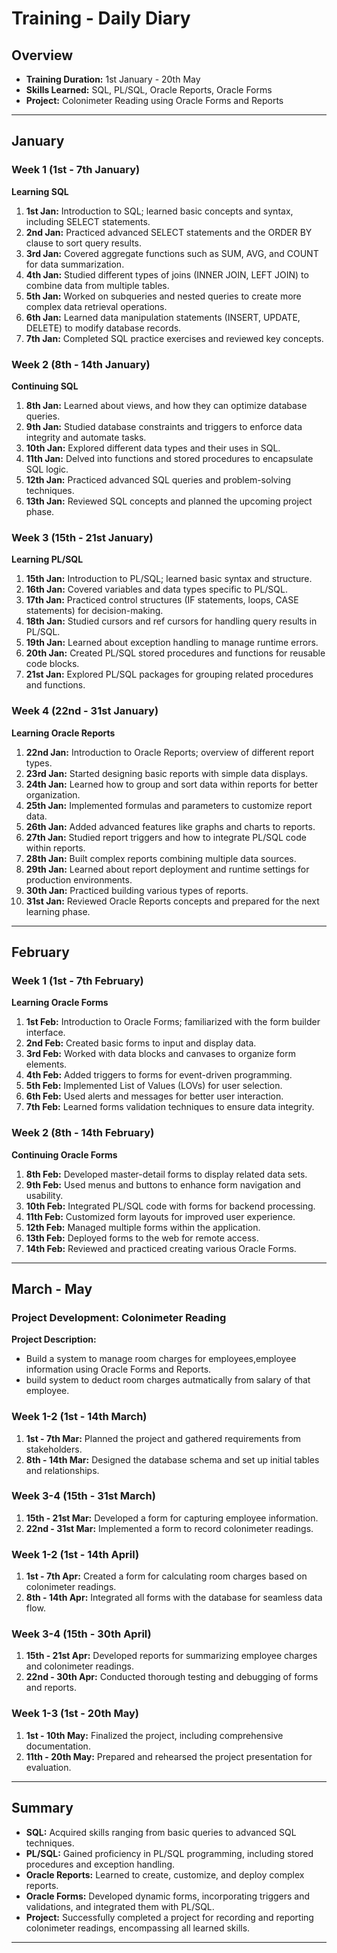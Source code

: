 #  Training - Daily Diary

## Overview
- **Training Duration:** 1st January - 20th May
- **Skills Learned:** SQL, PL/SQL, Oracle Reports, Oracle Forms
- **Project:** Colonimeter Reading using Oracle Forms and Reports

---

## January

### Week 1 (1st - 7th January)
**Learning SQL**

1. **1st Jan:** Introduction to SQL; learned basic concepts and syntax, including SELECT statements.
2. **2nd Jan:** Practiced advanced SELECT statements and the ORDER BY clause to sort query results.
3. **3rd Jan:** Covered aggregate functions such as SUM, AVG, and COUNT for data summarization.
4. **4th Jan:** Studied different types of joins (INNER JOIN, LEFT JOIN) to combine data from multiple tables.
5. **5th Jan:** Worked on subqueries and nested queries to create more complex data retrieval operations.
6. **6th Jan:** Learned data manipulation statements (INSERT, UPDATE, DELETE) to modify database records.
7. **7th Jan:** Completed SQL practice exercises and reviewed key concepts.

### Week 2 (8th - 14th January)
**Continuing SQL**

1. **8th Jan:** Learned about views, and how they can optimize database queries.
2. **9th Jan:** Studied database constraints and triggers to enforce data integrity and automate tasks.
3. **10th Jan:** Explored different data types and their uses in SQL.
4. **11th Jan:** Delved into functions and stored procedures to encapsulate SQL logic.
5. **12th Jan:** Practiced advanced SQL queries and problem-solving techniques.
6. **13th Jan:** Reviewed SQL concepts and planned the upcoming project phase.

### Week 3 (15th - 21st January)
**Learning PL/SQL**

1. **15th Jan:** Introduction to PL/SQL; learned basic syntax and structure.
2. **16th Jan:** Covered variables and data types specific to PL/SQL.
3. **17th Jan:** Practiced control structures (IF statements, loops, CASE statements) for decision-making.
4. **18th Jan:** Studied cursors and ref cursors for handling query results in PL/SQL.
5. **19th Jan:** Learned about exception handling to manage runtime errors.
6. **20th Jan:** Created PL/SQL stored procedures and functions for reusable code blocks.
7. **21st Jan:** Explored PL/SQL packages for grouping related procedures and functions.

### Week 4 (22nd - 31st January)
**Learning Oracle Reports**

1. **22nd Jan:** Introduction to Oracle Reports; overview of different report types.
2. **23rd Jan:** Started designing basic reports with simple data displays.
3. **24th Jan:** Learned how to group and sort data within reports for better organization.
4. **25th Jan:** Implemented formulas and parameters to customize report data.
5. **26th Jan:** Added advanced features like graphs and charts to reports.
6. **27th Jan:** Studied report triggers and how to integrate PL/SQL code within reports.
7. **28th Jan:** Built complex reports combining multiple data sources.
8. **29th Jan:** Learned about report deployment and runtime settings for production environments.
9. **30th Jan:** Practiced building various types of reports.
10. **31st Jan:** Reviewed Oracle Reports concepts and prepared for the next learning phase.

---

## February

### Week 1 (1st - 7th February)
**Learning Oracle Forms**

1. **1st Feb:** Introduction to Oracle Forms; familiarized with the form builder interface.
2. **2nd Feb:** Created basic forms to input and display data.
3. **3rd Feb:** Worked with data blocks and canvases to organize form elements.
4. **4th Feb:** Added triggers to forms for event-driven programming.
5. **5th Feb:** Implemented List of Values (LOVs) for user selection.
6. **6th Feb:** Used alerts and messages for better user interaction.
7. **7th Feb:** Learned forms validation techniques to ensure data integrity.

### Week 2 (8th - 14th February)
**Continuing Oracle Forms**

1. **8th Feb:** Developed master-detail forms to display related data sets.
2. **9th Feb:** Used menus and buttons to enhance form navigation and usability.
3. **10th Feb:** Integrated PL/SQL code with forms for backend processing.
4. **11th Feb:** Customized form layouts for improved user experience.
5. **12th Feb:** Managed multiple forms within the application.
6. **13th Feb:** Deployed forms to the web for remote access.
7. **14th Feb:** Reviewed and practiced creating various Oracle Forms.

---

## March - May

### Project Development: Colonimeter Reading

**Project Description:**
- Build a system to manage room charges for employees,employee information using Oracle Forms and Reports.
- build system to deduct room charges autmatically from salary of that employee.

### Week 1-2 (1st - 14th March)
1. **1st - 7th Mar:** Planned the project and gathered requirements from stakeholders.
2. **8th - 14th Mar:** Designed the database schema and set up initial tables and relationships.

### Week 3-4 (15th - 31st March)
1. **15th - 21st Mar:** Developed a form for capturing employee information.
2. **22nd - 31st Mar:** Implemented a form to record colonimeter readings.

### Week 1-2 (1st - 14th April)
1. **1st - 7th Apr:** Created a form for calculating room charges based on colonimeter readings.
2. **8th - 14th Apr:** Integrated all forms with the database for seamless data flow.

### Week 3-4 (15th - 30th April)
1. **15th - 21st Apr:** Developed reports for summarizing employee charges and colonimeter readings.
2. **22nd - 30th Apr:** Conducted thorough testing and debugging of forms and reports.

### Week 1-3 (1st - 20th May)
1. **1st - 10th May:** Finalized the project, including comprehensive documentation.
2. **11th - 20th May:** Prepared and rehearsed the project presentation for evaluation.

---

## Summary

- **SQL:** Acquired skills ranging from basic queries to advanced SQL techniques.
- **PL/SQL:** Gained proficiency in PL/SQL programming, including stored procedures and exception handling.
- **Oracle Reports:** Learned to create, customize, and deploy complex reports.
- **Oracle Forms:** Developed dynamic forms, incorporating triggers and validations, and integrated them with PL/SQL.
- **Project:** Successfully completed a project for recording and reporting colonimeter readings, encompassing all learned skills.

---

